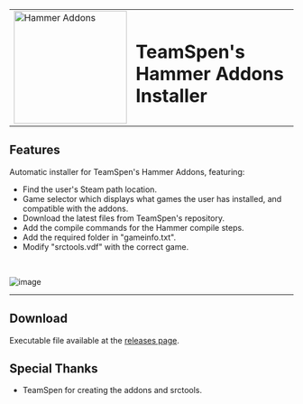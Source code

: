 <div align="center">
	<table>
	<tr>
		<td><img src="https://raw.githubusercontent.com/TeamSpen210/HammerAddons/master/logo/icon_256.png" alt="Hammer Addons" height="200"></td>
		<td><h1> TeamSpen's Hammer Addons Installer </h1></td>
	</tr>
	</table>
</div>

## Features
Automatic installer for TeamSpen's Hammer Addons, featuring:
* Find the user's Steam path location.
* Game selector which displays what games the user has installed, and compatible with the addons.
* Download the latest files from TeamSpen's repository.
* Add the compile commands for the Hammer compile steps.
* Add the required folder in "gameinfo.txt".
* Modify "srctools.vdf" with the correct game.

<br>

![image](https://user-images.githubusercontent.com/48654552/120937213-8e8be580-c70c-11eb-8583-ae44fc95237c.png)

<hr>

## Download
Executable file available at the [releases page](https://github.com/DarviL82/HAInstaller/releases/latest).

## Special Thanks
* TeamSpen for creating the addons and srctools.
